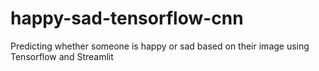 # happy-sad-tensorflow-cnn
Predicting whether someone is happy or sad  based on their image using Tensorflow and Streamlit
